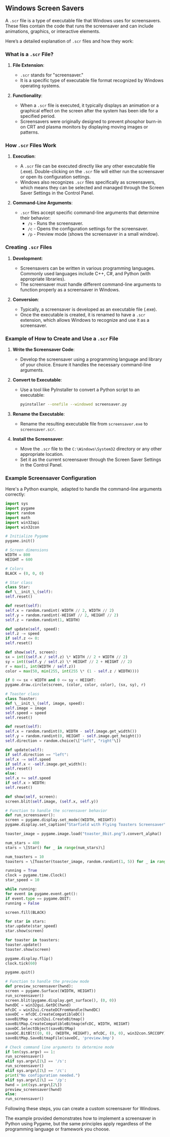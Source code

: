 ## Windows Screen Savers

A `.scr` file is a type of executable file that Windows uses for screensavers. These files contain the code that runs the screensaver and can include animations, graphics, or interactive elements.

Here’s a detailed explanation of `.scr` files and how they work:

### What is a `.scr` File?

1.  **File Extension**:
    
    - `.scr` stands for "screensaver."
    - It is a specific type of executable file format recognized by Windows operating systems.
2.  **Functionality**:
    
    - When a `.scr` file is executed, it typically displays an animation or a graphical effect on the screen after the system has been idle for a specified period.
    - Screensavers were originally designed to prevent phosphor burn-in on CRT and plasma monitors by displaying moving images or patterns.

### How `.scr` Files Work

1.  **Execution**:
    
    - A `.scr` file can be executed directly like any other executable file (.exe). Double-clicking on the `.scr` file will either run the screensaver or open its configuration settings.
    - Windows also recognizes `.scr` files specifically as screensavers, which means they can be selected and managed through the Screen Saver Settings in the Control Panel.
2.  **Command-Line Arguments**:
    
    - `.scr` files accept specific command-line arguments that determine their behavior:
        - `/s` - Runs the screensaver.
        - `/c` - Opens the configuration settings for the screensaver.
        - `/p` - Preview mode (shows the screensaver in a small window).

### Creating `.scr` Files

1.  **Development**:
    
    - Screensavers can be written in various programming languages. Commonly used languages include C++, C#, and Python (with appropriate libraries).
    - The screensaver must handle different command-line arguments to function properly as a screensaver in Windows.
2.  **Conversion**:
    
    - Typically, a screensaver is developed as an executable file (.exe).
    - Once the executable is created, it is renamed to have a `.scr` extension, which allows Windows to recognize and use it as a screensaver.

### Example of How to Create and Use a `.scr` File

1.  **Write the Screensaver Code**:
    
    - Develop the screensaver using a programming language and library of your choice. Ensure it handles the necessary command-line arguments.
2.  **Convert to Executable**:
    
    - Use a tool like PyInstaller to convert a Python script to an executable:
        
        ```sh
        pyinstaller --onefile --windowed screensaver.py
		```
        
3.  **Rename the Executable**:
    
    - Rename the resulting executable file from `screensaver.exe` to `screensaver.scr`.
4.  **Install the Screensaver**:
    
    - Move the `.scr` file to the `C:\Windows\System32` directory or any other appropriate location.
    - Set it as the current screensaver through the Screen Saver Settings in the Control Panel.

### Example Screensaver Configuration

Here's a Python example,  adapted to handle the command-line arguments correctly:

```python
import sys  
import pygame  
import random  
import math  
import win32api  
import win32con

# Initialize Pygame  
pygame.init()

# Screen dimensions  
WIDTH = 800  
HEIGHT = 600

# Colors  
BLACK = (0, 0, 0)

# Star class  
class Star:  
def \__init_\_(self):  
self.reset()

def reset(self):  
self.x = random.randint(-WIDTH // 2, WIDTH // 2)  
self.y = random.randint(-HEIGHT // 2, HEIGHT // 2)  
self.z = random.randint(1, WIDTH)

def update(self, speed):  
self.z -= speed  
if self.z <= 0:  
self.reset()

def show(self, screen):  
sx = int((self.x / self.z) \* WIDTH // 2 + WIDTH // 2)  
sy = int((self.y / self.z) \* HEIGHT // 2 + HEIGHT // 2)  
r = max(1, int(WIDTH / self.z))  
color = max(50, min(255, int(255 \* (1 - self.z / WIDTH))))

if 0 <= sx < WIDTH and 0 <= sy < HEIGHT:  
pygame.draw.circle(screen, (color, color, color), (sx, sy), r)

# Toaster class  
class Toaster:  
def \__init_\_(self, image, speed):  
self.image = image  
self.speed = speed  
self.reset()

def reset(self):  
self.x = random.randint(0, WIDTH - self.image.get_width())  
self.y = random.randint(0, HEIGHT - self.image.get_height())  
self.direction = random.choice(\["left", "right"\])

def update(self):  
if self.direction == "left":  
self.x -= self.speed  
if self.x < -self.image.get_width():  
self.reset()  
else:  
self.x += self.speed  
if self.x > WIDTH:  
self.reset()

def show(self, screen):  
screen.blit(self.image, (self.x, self.y))

# Function to handle the screensaver behavior  
def run_screensaver():  
screen = pygame.display.set_mode((WIDTH, HEIGHT))  
pygame.display.set_caption("Starfield with Flying Toasters Screensaver")

toaster_image = pygame.image.load("toaster_8bit.png").convert_alpha()

num_stars = 400  
stars = \[Star() for _ in range(num_stars)\]

num_toasters = 10  
toasters = \[Toaster(toaster_image, random.randint(1, 5)) for _ in range(num_toasters)\]

running = True  
clock = pygame.time.Clock()  
star_speed = 10

while running:  
for event in pygame.event.get():  
if event.type == pygame.QUIT:  
running = False

screen.fill(BLACK)

for star in stars:  
star.update(star_speed)  
star.show(screen)

for toaster in toasters:  
toaster.update()  
toaster.show(screen)

pygame.display.flip()  
clock.tick(60)

pygame.quit()

# Function to handle the preview mode  
def preview_screensaver(hwnd):  
screen = pygame.Surface((WIDTH, HEIGHT))  
run_screensaver()  
screen.blit(pygame.display.get_surface(), (0, 0))  
hwndDC = win32gui.GetDC(hwnd)  
mfcDC = win32ui.CreateDCFromHandle(hwndDC)  
saveDC = mfcDC.CreateCompatibleDC()  
saveBitMap = win32ui.CreateBitmap()  
saveBitMap.CreateCompatibleBitmap(mfcDC, WIDTH, HEIGHT)  
saveDC.SelectObject(saveBitMap)  
saveDC.BitBlt((0, 0), (WIDTH, HEIGHT), mfcDC, (0, 0), win32con.SRCCOPY)  
saveBitMap.SaveBitmapFile(saveDC, 'preview.bmp')

# Check command line arguments to determine mode  
if len(sys.argv) == 1:  
run_screensaver()  
elif sys.argv\[1\] == '/s':  
run_screensaver()  
elif sys.argv\[1\] == '/c':  
print("No configuration needed.")  
elif sys.argv\[1\] == '/p':  
hwnd = int(sys.argv\[2\])  
preview_screensaver(hwnd)  
else:  
run_screensaver()
```

Following these steps, you can create a custom screensaver for Windows.

The example provided demonstrates how to implement a screensaver in Python using Pygame, but the same principles apply regardless of the programming language or framework you choose.